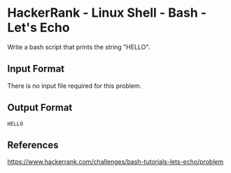 # HackerRank - Linux Shell - Bash - Let's Echo
Write a bash script that prints the string "HELLO".


## Input Format
There is no input file required for this problem.


## Output Format
`HELLO`


## References
https://www.hackerrank.com/challenges/bash-tutorials-lets-echo/problem